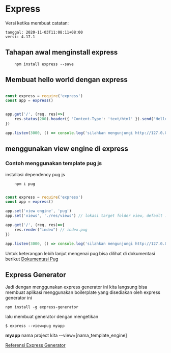 # Express

Versi ketika membuat catatan:

	tanggal: 2020-11-03T11:08:11+08:00
	versi: 4.17.1

## Tahapan awal menginstall express

```cli
	npm install express --save
```

## Membuat hello world dengan express

```js

const express = require('express')
const app = express()


app.get('/', (req, res)=>{
    res.status(200).header({ 'Content-Type': 'text/html' }).send("Hello world")
})

app.listen(3000, () => console.log('silahkan mengunjungi http://127.0.0.1:3000') )

```

## menggunakan view engine di express

### Contoh menggunakan template pug js

installasi dependency pug js

```cli
	npm i pug
```

```js

const express = require('express')
const app = express()

app.set('view engine', 'pug')
app.set('views', './res/views') // lokasi target folder view, default ./

app.get('/', (req, res)=>{
    res.render("index") // index.pug
})

app.listen(3000, () => console.log('silahkan mengunjungi http://127.0.0.1:3000') )

```
Untuk keterangan lebih lanjut mengenai pug bisa dilihat di dokumentasi berikut
[Dokumentasi Pug](https://pugjs.org/api/getting-started.html)

## Express Generator

Jadi dengan menggunakan express generator ini kita langsung bisa membuat aplikasi menggunakan boilerplate yang disediakan oleh express generator ini

```cli
npm install -g express-generator
```
lalu membuat generator dengan mengetikan
```cli
$ express --view=pug myapp
```

__myapp__ nama project kita --view=[nama_template_engine]

[Referensi Express Generator](https://expressjs.com/en/starter/generator.html)